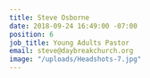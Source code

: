 ```yaml
---
title: Steve Osborne
date: 2018-09-24 16:49:00 -07:00
position: 6
job_title: Young Adults Pastor
email: steve@daybreakchurch.org
image: "/uploads/Headshots-7.jpg"
---
```


